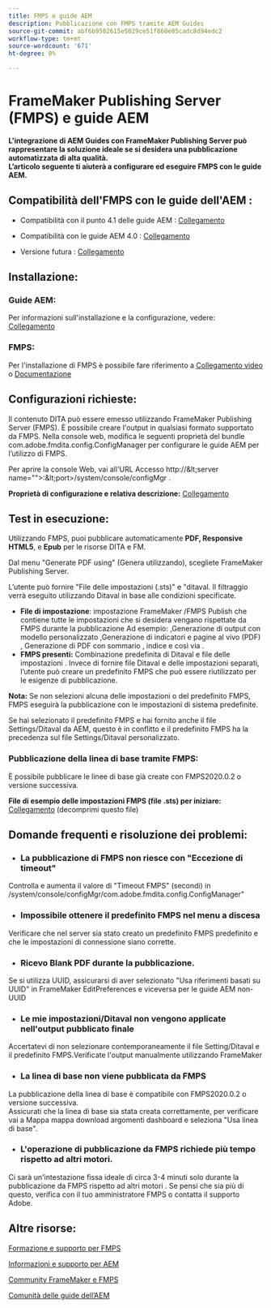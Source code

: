 ```yaml
---
title: FMPS e guide AEM
description: Pubblicazione con FMPS tramite AEM Guides
source-git-commit: abf6b9502615e5029ce51f860e05cadc8d94edc2
workflow-type: tm+mt
source-wordcount: '671'
ht-degree: 0%

---
```




# FrameMaker Publishing Server (FMPS) e guide AEM

**L&#39;integrazione di AEM Guides con FrameMaker Publishing Server può rappresentare la soluzione ideale se si desidera una pubblicazione automatizzata di alta qualità.\
L’articolo seguente ti aiuterà a configurare ed eseguire FMPS con le guide AEM.**

## Compatibilità dell&#39;FMPS con le guide dell&#39;AEM :

- Compatibilità con il punto 4.1 delle guide AEM : [Collegamento](https://experienceleague.adobe.com/docs/experience-manager-guides-learn/tutorials/release-info/release-notes/on-prem-release-notes/release-notes-4.1.html?lang=en/#compatibility-matrix)

- Compatibilità con le guide AEM 4.0 : [Collegamento](https://helpx.adobe.com/xml-documentation-for-experience-manager/release-note/release-notes-xml-documentation-solution-4-0.html/#Compatibility%20matrix)

- Versione futura : [Collegamento](https://experienceleague.adobe.com/docs/experience-manager-guides-learn/tutorials/release-info/latest-release-info.html?lang=en)

## Installazione:

### Guide AEM:

Per informazioni sull&#39;installazione e la configurazione, vedere: [Collegamento](https://helpx.adobe.com/content/dam/help/en/xml-documentation-solution/4-1-2/Adobe-Experience-Manager-Guides_Installation-Configuration-Guide_EN.pdf)

### FMPS:

Per l&#39;installazione di FMPS è possibile fare riferimento a [Collegamento video](https://www.youtube.com/watch?v=2deelyM5VA8&amp;t) o [Documentazione](https://help.adobe.com/en_US/framemaker/server/index.html#t=fmps-user-guide%2Finstall_config_fmps.html%23install_config_fmps&amp;rhtocid=_2)

## Configurazioni richieste:

Il contenuto DITA può essere emesso utilizzando FrameMaker Publishing Server (FMPS). È possibile creare l&#39;output in qualsiasi formato supportato da FMPS.
Nella console web, modifica le seguenti proprietà del bundle com.adobe.fmdita.config.ConfigManager per configurare le guide AEM per l’utilizzo di FMPS.

Per aprire la console Web, vai all&#39;URL Accesso http://\&lt;server name=&quot;&quot;>:\&lt;port>/system/console/configMgr .

**Proprietà di configurazione e relativa descrizione:** [Collegamento](https://helpx.adobe.com/content/dam/help/en/xml-documentation-solution/4-1-2/Adobe-Experience-Manager-Guides_Installation-Configuration-Guide_EN.pdf#page=89)

## Test in esecuzione:

Utilizzando FMPS, puoi pubblicare automaticamente **PDF, Responsive HTML5**, e **Epub** per le risorse DITA e FM.

Dal menu &quot;Generate PDF using&quot; (Genera utilizzando), scegliete FrameMaker Publishing Server.

L’utente può fornire &quot;File delle impostazioni (.sts)&quot; e &quot;ditaval. Il filtraggio verrà eseguito utilizzando Ditaval in base alle condizioni specificate.

- **File di impostazione**: impostazione FrameMaker /FMPS Publish che contiene tutte le impostazioni che si desidera vengano rispettate da FMPS durante la pubblicazione Ad esempio: ,Generazione di output con modello personalizzato ,Generazione di indicatori e pagine al vivo (PDF) , Generazione di PDF con sommario , indice e così via .
- **FMPS presenti:** Combinazione predefinita di Ditaval e file delle impostazioni . Invece di fornire file Ditaval e delle impostazioni separati, l’utente può creare un predefinito FMPS che può essere riutilizzato per le esigenze di pubblicazione.

**Nota:**  Se non selezioni alcuna delle impostazioni o del predefinito FMPS, FMPS eseguirà la pubblicazione con le impostazioni di sistema predefinite.

Se hai selezionato il predefinito FMPS e hai fornito anche il file Settings/Ditaval da AEM, questo è in conflitto e il predefinito FMPS ha la precedenza sul file Settings/Ditaval personalizzato.

### Pubblicazione della linea di base tramite FMPS:

È possibile pubblicare le linee di base già create con FMPS2020.0.2 o versione successiva.

**File di esempio delle impostazioni FMPS (file .sts) per iniziare:** [Collegamento](https://acrobat.adobe.com/link/track?uri=urn:aaid:scds:US:ef750752-7a7e-4e51-923e-6b7d9861ed54) (decomprimi questo file)

## Domande frequenti e risoluzione dei problemi:

- ### La pubblicazione di FMPS non riesce con &quot;Eccezione di timeout&quot;

Controlla e aumenta il valore di &quot;Timeout FMPS&quot; (secondi) in /system/console/configMgr/com.adobe.fmdita.config.ConfigManager&quot;

- ### Impossibile ottenere il predefinito FMPS nel menu a discesa

Verificare che nel server sia stato creato un predefinito FMPS predefinito e che le impostazioni di connessione siano corrette.

- ### Ricevo Blank PDF durante la pubblicazione.

Se si utilizza UUID, assicurarsi di aver selezionato &quot;Usa riferimenti basati su UUID&quot; in FrameMaker EditPreferences e viceversa per le guide AEM non-UUID

- ### Le mie impostazioni/Ditaval non vengono applicate nell&#39;output pubblicato finale

Accertatevi di non selezionare contemporaneamente il file Setting/Ditaval e il predefinito FMPS.Verificate l&#39;output manualmente utilizzando FrameMaker

- ### La linea di base non viene pubblicata da FMPS

La pubblicazione della linea di base è compatibile con FMPS2020.0.2 o versione successiva.\
Assicurati che la linea di base sia stata creata correttamente, per verificare vai a Mappa mappa download argomenti dashboard e seleziona &quot;Usa linea di base&quot;.

- ### L&#39;operazione di pubblicazione da FMPS richiede più tempo rispetto ad altri motori.

Ci sarà un&#39;intestazione fissa ideale di circa 3-4 minuti solo durante la pubblicazione da FMPS rispetto ad altri motori . Se pensi che sia più di questo, verifica con il tuo amministratore FMPS o contatta il supporto Adobe.

## Altre risorse:

[Formazione e supporto per FMPS](https://helpx.adobe.com/support/framemaker-publishing-server.html)

[Informazioni e supporto per AEM](https://helpx.adobe.com/in/support/xml-documentation-for-experience-manager.html)

[Community FrameMaker e FMPS](https://community.adobe.com/t5/framemaker/ct-p/ct-framemaker?page=1&amp;sort=latest_replies&amp;lang=all&amp;tabid=all)

[Comunità delle guide dell’AEM](https://experienceleaguecommunities.adobe.com/t5/experience-manager-guides/ct-p/aem-xml-documentation)
